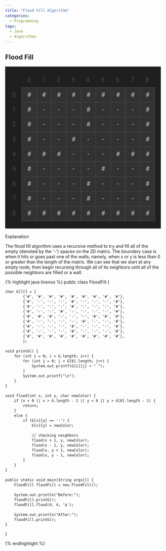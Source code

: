 ```yaml
---
title: "Flood Fill Algorithm"
categories:
  - Programming
tags:
  - Java
  - Algorithms
---
```


## Flood Fill

![](/assets/images/floodfill.gif)

Explanation

The flood fill algorithm uses a recursive method to try and fill all of the empty (denoted by the '-') spaces on the 2D matrix. The boundary case is when it hits or goes past one of the walls; namely, when x or y is less than 0 or greater than the length of the matrix. We can see that we start at any empty node, then begin recursing through all of its neighbors until all of the possible neighbors are filled or a wall.

{% highlight java linenos %}
public class FloodFill {

    char G[][] = {
            {'#', '#', '#', '#', '#', '#', '#', '#', '#'},
            {'#', '-', '-', '-', '#', '-', '-', '-', '#'},
            {'#', '-', '-', '-', '#', '-', '-', '-', '#'},
            {'#', '-', '-', '#', '-', '-', '-', '-', '#'},
            {'#', '#', '#', '-', '-', '-', '#', '#', '#'},
            {'#', '-', '-', '-', '-', '#', '-', '-', '#'},
            {'#', '-', '-', '-', '#', '-', '-', '-', '#'},
            {'#', '-', '-', '-', '#', '-', '-', '-', '#'},
            {'#', '#', '#', '#', '#', '#', '#', '#', '#'},
            };

    void printG() {
        for (int i = 0; i < G.length; i++) {
            for (int j = 0; j < G[0].length; j++) {
                System.out.printf(G[i][j] + " ");
            }
            System.out.printf("\n");
        }
    }

    void flood(int x, int y, char newColor) {
        if (x < 0 || x > G.length - 1 || y < 0 || y > G[0].length - 1) {
            return;
        }
        else {
            if (G[x][y] == '-') {
                G[x][y] = newColor;

                // checking neighbors
                flood(x + 1, y, newColor);
                flood(x - 1, y, newColor);
                flood(x, y + 1, newColor);
                flood(x, y - 1, newColor);
            }
        }
    }

    public static void main(String args[]) {
        FloodFill floodFill = new FloodFill();

        System.out.println("Before:");
        floodFill.printG();
        floodFill.flood(4, 4, 'a');

        System.out.println("After:");
        floodFill.printG();
    }
}

{% endhighlight %}
